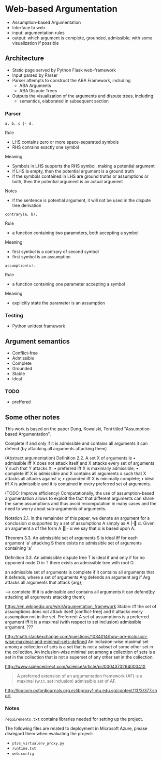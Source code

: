# Web-based Argumentation

- Assumption-based Argumentation
- Interface to web
- input: argumentation rules
- output: which argument is complete, grounded, admissible; with some visualization if possible

## Architecture
- Static page served by Python Flask web-framework
- Input parsed by Parser
- Parser attempts to construct the ABA Framework, including
    - ABA Arguments
    - ABA Dispute Trees
- Outputs the visualization of the arguments and dispute trees, including
    - semantics, elaborated in subsequent section

### Parser

```
a, b, c |- d.
```

Rule
- LHS contains zero or more space-separated symbols
- RHS conrains exactly one symbol

Meaning
- Symbols in LHS supports the RHS symbol, making a potential argument
- If LHS is empty, then the potential argument is a ground truth
- If the symbols contained in LHS are ground truths or assumptions or both, then the potential argument is an actual argument

Notes
- If the sentence is potential argument, it will not be used in the dispute tree derivation

```
contrary(a, b).
```
Rule
- a function containing two parameters, both accepting a symbol

Meaning
- first symbol is a contrary of second symbol
- first symbol is an assumption

```
assumption(x).
```
Rule
- a function containing one parameter accepting a symbol

Meaning
- explicitly state the parameter is an assumption


### Testing
- Python unittest framework


## Argument semantics
- Conflict-free
- Admissible
- Complete
- Grounded
- Stable
- Ideal

### TODO
- preffered

## Some other notes
This work is based on the paper Dung, Kowalski, Toni titled "Assumption-based Argumentation".


Complete if and only if it is admissible and contains all arguments it can defend (by attacking all arguments attacking them)


(Abstract argumentation)
Definition 2.2. A set X of arguments is
• admissible iff X does not attack itself and X attacks every set of arguments Y such that Y attacks X;
• preferred iff X is maximally admissible;
• complete iff X is admissible and X contains all arguments x such that X attacks all attacks against x;
• grounded iff X is minimally complete;
• ideal iff X is admissible and it is contained in every preferred set of arguments.

(TODO: Improve efficiency)
Computationally, the use of assumption-based argumentation allows to exploit the fact that different arguments can
share the same assumptions and thus avoid recomputation in many cases and the need to worry about sub-arguments
of arguments.


Notation 2.1. In the remainder of this paper, we denote an argument for a conclusion α supported by a set of assumptions
A simply as A |- α.
Given an argument a of the form A |- α we say that α is based upon A.


Theorem 3.3. An admissible set of arguments S is ideal iff for each argument 'a' attacking S there exists no admissible
set of arguments containing 'a' 

Definition 3.3. An admissible dispute tree T is ideal if and only if for no opponent node O in T there exists an
admissible tree with root O..



an admissible set of arguments is complete if it contains all arguments that it
defends, where a set of arguments Arg defends an argument arg if Arg attacks all
arguments that attack {arg};

--> complete iff it is admissible and contains all arguments it can defend(by attacking all arguments attacking them);

https://en.wikipedia.org/wiki/Argumentation_framework
Stable:  iff the set of assumptions does not attack itself [conflict-free] and it attacks every assumption not in the set.
Preferred: A set of assumptions is a preferred argument iff it is a maximal (with respect to set inclusion) admissible argument. ???


http://math.stackexchange.com/questions/1034014/how-are-inclusion-wise-maximal-and-minimal-sets-defined
An inclusion-wise maximal set among a collection of sets is a set that is not a subset of some other set in the collection. An inclusion-wise minimal set among a collection of sets is a set in the collection that is not a superset of any other set in the collection.

http://www.sciencedirect.com/science/article/pii/000437029400041X
> A preferred extension of an argumentation framework (AF) is a maximal (w.r.t. set inclusion) admissible set of AF.

http://logcom.oxfordjournals.org.ezlibproxy1.ntu.edu.sg/content/13/3/377.short 

### Notes

`requirements.txt` contains libraries needed for setting up the project.

The following files are related to deployment in Microsoft Azure, please disregard them when evaluating the project:

- `ptvs_virtualenv_proxy.py`
- `runtime.txt`
- `web.config`
